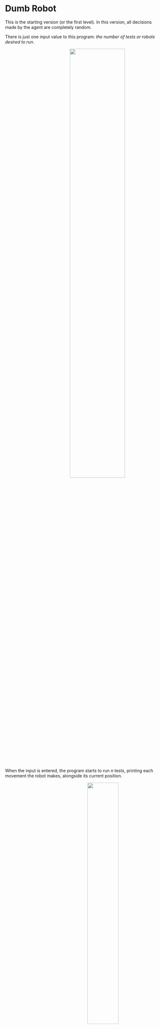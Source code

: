 # Dumb Robot

This is the starting version (or the first level). In this version, all decisions made by the agent are completely random.

There is just one input value to this program: *the number of tests or robots desired to run*.

<p align="center"><img src="https://www.andrevital.com/extra/ai-robopath/images/input.png" width="60%" style = "margin-left:20%"></p>

When the input is entered, the program starts to run *n* tests, printing each movement the robot makes, alongside its current position.

<p align="center"><img src="https://www.andrevital.com/extra/ai-robopath/images/movement.png" width="45%" style = "margin-left:27.55%"></p>

Each time a robot either gets to the reward or the penalty, the execution will do a quick stop, showing the final result on screen, to the continue with the remaining tests.

<p align="center"><img src="https://www.andrevital.com/extra/ai-robopath/images/win.png" width="39.5%" style = "margin-left:7%">
<img src="https://www.andrevital.com/extra/ai-robopath/images/win.png" width="39.5%" style = "margin-left:7%"></p>

When the execution is completed, the program displays a message, showing how many robots lost, how many won and, if any robot won, it displays also the paths used by the winners.

<p align="center"><img src="https://www.andrevital.com/extra/ai-robopath/images/paths.png" width="45%" style = "margin-left:27.55%"></p>